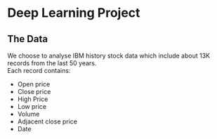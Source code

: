 # Deep Learning Project
  
## The Data

We choose to analyse IBM history stock data which include about 13K records from the last 50 years.  
Each record contains:  
- Open price  
- Close price  
- High Price  
- Low price  
- Volume  
- Adjacent close price  
- Date  